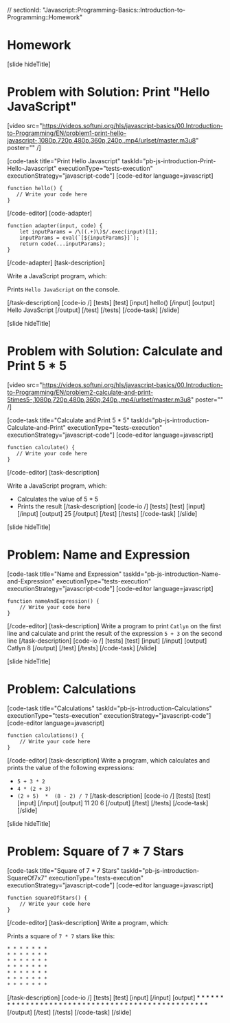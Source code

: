 // sectionId: "Javascript::Programming-Basics::Introduction-to-Programming::Homework"

# Homework

[slide hideTitle]
# Problem with Solution: Print "Hello JavaScript"

[video src="https://videos.softuni.org/hls/javascript-basics/00.Introduction-to-Programming/EN/problem1-print-hello-javascript-,1080p,720p,480p,360p,240p,.mp4/urlset/master.m3u8" poster="" /]

[code-task title="Print Hello Javascript" taskId="pb-js-introduction-Print-Hello-Javascript" executionType="tests-execution" executionStrategy="javascript-code"]
[code-editor language=javascript]
```
function hello() {
   // Write your code here
}
```
[/code-editor]
[code-adapter]
```
function adapter(input, code) {
    let inputParams = /\((.+)\)$/.exec(input)[1];
    inputParams = eval(`[${inputParams}]`);
    return code(...inputParams);
}
```
[/code-adapter]
[task-description]

Write a JavaScript program, which:

Prints `Hello JavaScript` on the console.

[/task-description]
[code-io /]
[tests]
[test]
[input]
hello()
[/input]
[output]
Hello JavaScript
[/output]
[/test]
[/tests]
[/code-task]
[/slide]

[slide hideTitle]
# Problem with Solution: Calculate and Print 5 * 5

[video src="https://videos.softuni.org/hls/javascript-basics/00.Introduction-to-Programming/EN/problem2-calculate-and-print-5times5-,1080p,720p,480p,360p,240p,.mp4/urlset/master.m3u8" poster="" /]

[code-task title="Calculate and Print 5 * 5" taskId="pb-js-introduction-Calculate-and-Print" executionType="tests-execution" executionStrategy="javascript-code"]
[code-editor language=javascript]
```
function calculate() {
   // Write your code here
}
```
[/code-editor]
[task-description]

Write a JavaScript program, which:

* Calculates the value of 5 * 5
* Prints the result
[/task-description]
[code-io /]
[tests]
[test]
[input]
[/input]
[output]
25
[/output]
[/test]
[/tests]
[/code-task]
[/slide]

[slide hideTitle]
# Problem: Name and Expression
[code-task title="Name and Expression" taskId="pb-js-introduction-Name-and-Expression" executionType="tests-execution" executionStrategy="javascript-code"]
[code-editor language=javascript]
```
function nameAndExpression() {
    // Write your code here
}
```
[/code-editor]
[task-description]
Write a program to print `Catlyn` on the first line and calculate and print the result of the expression `5 + 3` on the second line
[/task-description]
[code-io /]
[tests]
[test]
[input]
[/input]
[output]
Catlyn
8
[/output]
[/test]
[/tests]
[/code-task]
[/slide]

[slide hideTitle]
# Problem: Calculations
[code-task title="Calculations" taskId="pb-js-introduction-Calculations" executionType="tests-execution" executionStrategy="javascript-code"]
[code-editor language=javascript]
```
function calculations() {
    // Write your code here
}
```
[/code-editor]
[task-description]
Write a program, which calculates and prints the value of the following expressions:

* `5 + 3 * 2`
* `4 * (2 + 3)`
* `(2 + 5)  *  (8 - 2) / 7`
[/task-description]
[code-io /]
[tests]
[test]
[input]
[/input]
[output]
11
20
6
[/output]
[/test]
[/tests]
[/code-task]
[/slide]

[slide hideTitle]
# Problem: Square of 7 * 7 Stars
[code-task title="Square of 7 * 7 Stars" taskId="pb-js-introduction-SquareOf7x7" executionType="tests-execution" executionStrategy="javascript-code"]
[code-editor language=javascript]
```
function squareOfStars() {
    // Write your code here
}
```
[/code-editor]
[task-description]
Write a program, which:

Prints a square of `7 * 7` stars like this:

```
* * * * * * *
* * * * * * *
* * * * * * *
* * * * * * *
* * * * * * *
* * * * * * *
* * * * * * *
```
[/task-description]
[code-io /]
[tests]
[test]
[input]
[/input]
[output]
\* \* \* \* \* \* \*
\* \* \* \* \* \* \*
\* \* \* \* \* \* \*
\* \* \* \* \* \* \*
\* \* \* \* \* \* \*
\* \* \* \* \* \* \*
\* \* \* \* \* \* \*
[/output]
[/test]
[/tests]
[/code-task]
[/slide]

